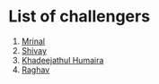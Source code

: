 # List of challengers
1. [Mrinal](https://github.com/mrinal1224)
2. [Shivay](https://github.com/shivaylamba)
3. [Khadeejathul Humaira](https://github.com/KhadeejathulHumaira)
3. [Raghav](https://github.com/raghavdhingra)
